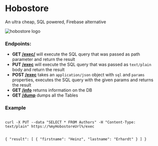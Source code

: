 Hobostore
================
An ultra cheap, SQL powered, Firebase alternative 

![hobostore logo](https://cdn.glitch.com/e003989b-8256-4c47-9d72-378acc6c5df4%2Fhobostore_small.png?v=1561301490961)


### Endpoints:
- **GET [/exec/](./exec)** will execute the SQL query that was passed as path parameter and return the result
- **PUT [/exec](./exec)** will execute the SQL query that was passed as `text/plain` body and return the result
- **POST [/exec](./exec)** takes an `application/json` object with `sql` and `params` properties, executes the SQL query with the given params and returns the result
- **GET [/info](./info)** returns information on the DB
- **GET [/dump](./dump)** dumps all the Tables

### Example
<code>
curl -X PUT --data "SELECT * FROM Authors" -H "Content-Type: text/plain" https://%myHobostoreUrl%/exec

{
  "result": [
    {
      "firstname": "Heinz",
      "lastname": "Erhardt"
    }
  ]
}
</code>